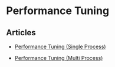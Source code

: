 # Performance Tuning


Articles
--------

-   [Performance Tuning (Single
    Process)](/articles/performance-tuning-single-process)


-   [Performance Tuning (Multi
    Process)](/articles/performance-tuning-multi-process)
